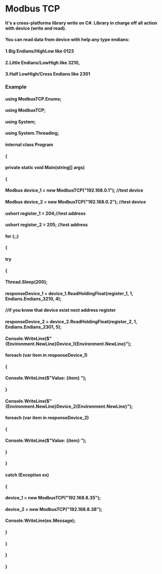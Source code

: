 
# Modbus TCP

#### It's a cross-platforms library write on C#. Library in charge off all action with device (write and read). 
#### You can read data from device with help any type endians:
#### 1.Big Endians/HighLow like 0123
#### 2.Little Endians/LowHigh like 3210, 
#### 3.Half LowHigh/Cross Endians like 2301
### Example
#### using ModbusTCP.Enums;
#### using ModbusTCP;
#### using System;
#### using System.Threading;

#### internal class Program
#### {
####   private static void Main(string[] args)
####    {
####        Modbus device_1 = new ModbusTCP("192.168.0.1"); //test device
####        Modbus device_2 = new ModbusTCP("192.168.0.2"); //test device
####        ushort register_1 = 204;//test address
####        ushort register_2 = 205; //test address
####        for (;;)
####        {
####            try
####            {
####                Thread.Sleep(200);
####                responseDevice_1 = device_1.ReadHoldingFloat(register_1, 1, Endians.Endians_3210, 4); 
#### //if you know that device exist  next  address register
####                responseDevice_2 = device_2.ReadHoldingFloat(register_2, 1,  Endians.Endians_2301, 5);
####                Console.WriteLine($"{Environment.NewLine}Device_1{Environment.NewLine}");
####                foreach (var item in responseDevice_1)
####                {
####                    Console.WriteLine($"Value: {item} ");
####                }
####                Console.WriteLine($"{Environment.NewLine}Device_2{Environment.NewLine}");
####                foreach (var item in responseDevice_2)
####                {
####                    Console.WriteLine($"Value: {item} ");
####                }
####            }
####            catch (Exception ex)
####            {
####                device_1 = new ModbusTCP("192.168.8.35");
####                device_2 = new ModbusTCP("192.168.8.38");
####                Console.WriteLine(ex.Message);
####            }
####        }
####    }
#### }

